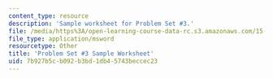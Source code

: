 ```yaml
---
content_type: resource
description: 'Sample worksheet for Problem Set #3.'
file: /media/https%3A/open-learning-course-data-rc.s3.amazonaws.com/15-023j-global-climate-change-economics-science-and-policy-spring-2008/7b927b5cb092b3bd1db45743beccec23_template3.xls
file_type: application/msword
resourcetype: Other
title: 'Problem Set #3 Sample Worksheet'
uid: 7b927b5c-b092-b3bd-1db4-5743beccec23
---
```


